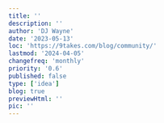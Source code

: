 ```yaml
---
title: ''
description: ''
author: 'DJ Wayne'
date: '2023-05-13'
loc: 'https://9takes.com/blog/community/'
lastmod: '2024-04-05'
changefreq: 'monthly'
priority: '0.6'
published: false
type: ['idea']
blog: true
previewHtml: ''
pic: ''
---
```


